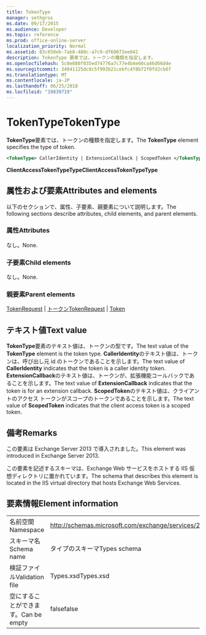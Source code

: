 ```yaml
---
title: TokenType
manager: sethgros
ms.date: 09/17/2015
ms.audience: Developer
ms.topic: reference
ms.prod: office-online-server
localization_priority: Normal
ms.assetid: 83c650eb-7ab8-480c-a7c9-df60072ee042
description: TokenType 要素では、トークンの種類を指定します。
ms.openlocfilehash: 5c8e880f035ed74776a7c77e4b4e60ca46d66d4e
ms.sourcegitcommit: 34041125dc8c5f993b21cebfc4f8b72f0fd2cb6f
ms.translationtype: MT
ms.contentlocale: ja-JP
ms.lasthandoff: 06/25/2018
ms.locfileid: "19839719"
---
```

# <a name="tokentype"></a><span data-ttu-id="f581c-103">TokenType</span><span class="sxs-lookup"><span data-stu-id="f581c-103">TokenType</span></span>

<span data-ttu-id="f581c-104">**TokenType**要素では、トークンの種類を指定します。</span><span class="sxs-lookup"><span data-stu-id="f581c-104">The **TokenType** element specifies the type of token.</span></span> 
  
```XML
<TokenType> CallerIdentity | ExtensionCallback | ScopedToken </TokenType>
```

 <span data-ttu-id="f581c-105">**ClientAccessTokenTypeType**</span><span class="sxs-lookup"><span data-stu-id="f581c-105">**ClientAccessTokenTypeType**</span></span>
## <a name="attributes-and-elements"></a><span data-ttu-id="f581c-106">属性および要素</span><span class="sxs-lookup"><span data-stu-id="f581c-106">Attributes and elements</span></span>

<span data-ttu-id="f581c-107">以下のセクションで、属性、子要素、親要素について説明します。</span><span class="sxs-lookup"><span data-stu-id="f581c-107">The following sections describe attributes, child elements, and parent elements.</span></span>
  
### <a name="attributes"></a><span data-ttu-id="f581c-108">属性</span><span class="sxs-lookup"><span data-stu-id="f581c-108">Attributes</span></span>

<span data-ttu-id="f581c-109">なし。</span><span class="sxs-lookup"><span data-stu-id="f581c-109">None.</span></span>
  
### <a name="child-elements"></a><span data-ttu-id="f581c-110">子要素</span><span class="sxs-lookup"><span data-stu-id="f581c-110">Child elements</span></span>

<span data-ttu-id="f581c-111">なし。</span><span class="sxs-lookup"><span data-stu-id="f581c-111">None.</span></span>
  
### <a name="parent-elements"></a><span data-ttu-id="f581c-112">親要素</span><span class="sxs-lookup"><span data-stu-id="f581c-112">Parent elements</span></span>

<span data-ttu-id="f581c-113">[TokenRequest](tokenrequest.md) | [トークン](token.md)</span><span class="sxs-lookup"><span data-stu-id="f581c-113">[TokenRequest](tokenrequest.md) | [Token](token.md)</span></span>
  
## <a name="text-value"></a><span data-ttu-id="f581c-114">テキスト値</span><span class="sxs-lookup"><span data-stu-id="f581c-114">Text value</span></span>

<span data-ttu-id="f581c-115">**TokenType**要素のテキスト値は、トークンの型です。</span><span class="sxs-lookup"><span data-stu-id="f581c-115">The text value of the **TokenType** element is the token type.</span></span> <span data-ttu-id="f581c-116">**CallerIdentity**のテキスト値は、トークンは、呼び出し元 id のトークンであることを示します。</span><span class="sxs-lookup"><span data-stu-id="f581c-116">The text value of **CallerIdentity** indicates that the token is a caller identity token.</span></span> <span data-ttu-id="f581c-117">**ExtensionCallback**のテキスト値は、トークンが、拡張機能コールバックであることを示します。</span><span class="sxs-lookup"><span data-stu-id="f581c-117">The text value of **ExtensionCallback** indicates that the token is for an extension callback.</span></span> <span data-ttu-id="f581c-118">**ScopedToken**のテキスト値は、クライアントのアクセス トークンがスコープのトークンであることを示します。</span><span class="sxs-lookup"><span data-stu-id="f581c-118">The text value of **ScopedToken** indicates that the client access token is a scoped token.</span></span> 
  
## <a name="remarks"></a><span data-ttu-id="f581c-119">備考</span><span class="sxs-lookup"><span data-stu-id="f581c-119">Remarks</span></span>

<span data-ttu-id="f581c-120">この要素は Exchange Server 2013 で導入されました。</span><span class="sxs-lookup"><span data-stu-id="f581c-120">This element was introduced in Exchange Server 2013.</span></span>
  
<span data-ttu-id="f581c-121">この要素を記述するスキーマは、Exchange Web サービスをホストする IIS 仮想ディレクトリに置かれています。</span><span class="sxs-lookup"><span data-stu-id="f581c-121">The schema that describes this element is located in the IIS virtual directory that hosts Exchange Web Services.</span></span>
  
## <a name="element-information"></a><span data-ttu-id="f581c-122">要素情報</span><span class="sxs-lookup"><span data-stu-id="f581c-122">Element information</span></span>

|||
|:-----|:-----|
|<span data-ttu-id="f581c-123">名前空間</span><span class="sxs-lookup"><span data-stu-id="f581c-123">Namespace</span></span>  <br/> |http://schemas.microsoft.com/exchange/services/2006/types  <br/> |
|<span data-ttu-id="f581c-124">スキーマ名</span><span class="sxs-lookup"><span data-stu-id="f581c-124">Schema name</span></span>  <br/> |<span data-ttu-id="f581c-125">タイプのスキーマ</span><span class="sxs-lookup"><span data-stu-id="f581c-125">Types schema</span></span>  <br/> |
|<span data-ttu-id="f581c-126">検証ファイル</span><span class="sxs-lookup"><span data-stu-id="f581c-126">Validation file</span></span>  <br/> |<span data-ttu-id="f581c-127">Types.xsd</span><span class="sxs-lookup"><span data-stu-id="f581c-127">Types.xsd</span></span>  <br/> |
|<span data-ttu-id="f581c-128">空にすることができます。</span><span class="sxs-lookup"><span data-stu-id="f581c-128">Can be empty</span></span>  <br/> |<span data-ttu-id="f581c-129">false</span><span class="sxs-lookup"><span data-stu-id="f581c-129">false</span></span>  <br/> |
   

